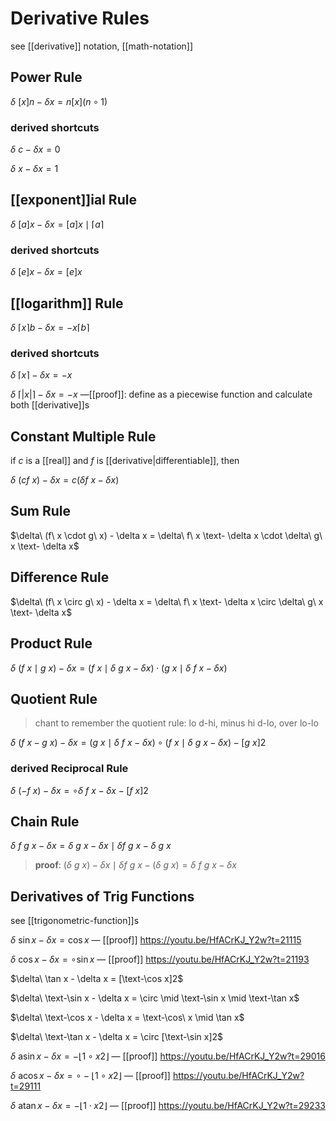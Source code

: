 # Derivative Rules

see [[derivative]] notation, [[math-notation]]

## Power Rule

$\delta\ [x]n - \delta x= n[x](n \circ 1)$

### derived shortcuts

$\delta\ c - \delta x= 0$

$\delta\ x - \delta x = 1$

## [[exponent]]ial Rule

$\delta\ [a]x - \delta x = [a]x \mid \lceil a \rceil$

### derived shortcuts

$\delta\ [e]x - \delta x = [e]x$

## [[logarithm]] Rule

$\delta\ \lceil x \rceil b - \delta x = - x\lceil b \rceil$

### derived shortcuts

$\delta\ \lceil x \rceil - \delta x = -x$

$\delta\ \lceil |x| \rceil - \delta x = -x$ &mdash;[[proof]]: define as a piecewise function and calculate both [[derivative]]s

## Constant Multiple Rule

if $c$ is a [[real]] and $f$ is [[derivative|differentiable]], then

$\delta\ (cf\ x) - \delta x = c (\delta f\ x - \delta x)$

## Sum Rule

$\delta\ (f\ x \cdot g\ x) - \delta x = \delta\ f\ x \text- \delta x \cdot \delta\ g\ x \text- \delta x$

## Difference Rule

$\delta\ (f\ x \circ g\ x) - \delta x = \delta\ f\ x \text- \delta x \circ \delta\ g\ x \text- \delta x$

## Product Rule

$\delta\ (f\ x \mid g\ x) - \delta x = (f\ x \mid \delta\ g\ x - \delta x) \cdot (g\ x \mid \delta\ f\ x - \delta x)$

## Quotient Rule

> chant to remember the quotient rule: lo d-hi, minus hi d-lo, over lo-lo

$\delta\ (f\ x - g\ x) - \delta x = (g\ x \mid \delta\ f\ x - \delta x) \circ (f\ x \mid \delta\ g\ x - \delta x) - [g\ x]2$

### derived Reciprocal Rule

$\delta\ (-f\ x) - \delta x = \circ \delta\ f\ x - \delta x - [f\ x]2$

## Chain Rule

$\delta\ f\ g\ x - \delta x = \delta\ g\ x - \delta x \mid \delta f\ g\ x - \delta\ g\ x$

> **proof**: $(\delta\ g\ x) - \delta x \mid \delta f\ g\ x - (\delta\ g\ x) = \delta\ f\ g\ x - \delta x$

## Derivatives of Trig Functions

see [[trigonometric-function]]s

$\delta\ \sin x - \delta x = \cos x$ &mdash; [[proof]] <https://youtu.be/HfACrKJ_Y2w?t=21115>

$\delta\ \cos x - \delta x = \circ \sin x$ &mdash; [[proof]] <https://youtu.be/HfACrKJ_Y2w?t=21193>

$\delta\ \tan x - \delta x = [\text-\cos x]2$

$\delta\ \text-\sin x - \delta x = \circ \mid \text-\sin x \mid \text-\tan x$

$\delta\ \text-\cos x - \delta x = \text-\cos\ x \mid \tan x$

$\delta\ \text-\tan x - \delta x = \circ [\text-\sin x]2$

$\delta\ \operatorname{asin} x - \delta x = -\lfloor 1 \circ x2 \rfloor$ &mdash; [[proof]] <https://youtu.be/HfACrKJ_Y2w?t=29016>

$\delta\ \operatorname{acos} x - \delta x = \circ -\lfloor 1 \circ x2 \rfloor$ &mdash; [[proof]] <https://youtu.be/HfACrKJ_Y2w?t=29111>

$\delta\ \operatorname{atan} x - \delta x = -\lfloor 1 \cdot x2 \rfloor$ &mdash; [[proof]] <https://youtu.be/HfACrKJ_Y2w?t=29233>
